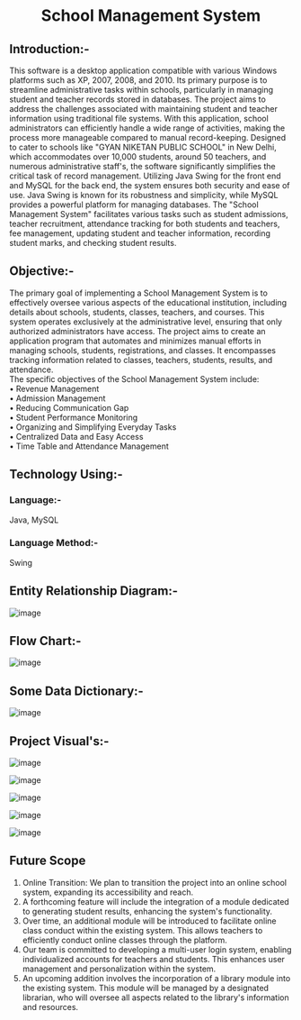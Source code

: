 <h1 align="center">School Management System</h1>

<h2>Introduction:-</h2>
This software is a desktop application compatible with various Windows platforms such as XP, 
2007, 2008, and 2010. Its primary purpose is to streamline administrative tasks within schools, 
particularly in managing student and teacher records stored in databases.
The project aims to address the challenges associated with maintaining student and teacher 
information using traditional file systems. With this application, school administrators can 
efficiently handle a wide range of activities, making the process more manageable compared to 
manual record-keeping.
Designed to cater to schools like "GYAN NIKETAN PUBLIC SCHOOL" in New Delhi, which 
accommodates over 10,000 students, around 50 teachers, and numerous administrative staff's, 
the software significantly simplifies the critical task of record management.
Utilizing Java Swing for the front end and MySQL for the back end, the system ensures both 
security and ease of use. Java Swing is known for its robustness and simplicity, while MySQL 
provides a powerful platform for managing databases.
The "School Management System" facilitates various tasks such as student admissions, teacher 
recruitment, attendance tracking for both students and teachers, fee management, updating 
student and teacher information, recording student marks, and checking student results.

<h2>Objective:-</h2>

The primary goal of implementing a School Management System is to effectively oversee 
various aspects of the educational institution, including details about schools, students, 
classes, teachers, and courses. This system operates exclusively at the administrative level, 
ensuring that only authorized administrators have access. The project aims to create an 
application program that automates and minimizes manual efforts in managing schools, 
students, registrations, and classes. It encompasses tracking information related to classes, 
teachers, students, results, and attendance.<br>
The specific objectives of the School Management System include:<br>
• Revenue Management<br>
• Admission Management<br>
• Reducing Communication Gap<br>
• Student Performance Monitoring<br>
• Organizing and Simplifying Everyday Tasks<br>
• Centralized Data and Easy Access<br>
• Time Table and Attendance Management<br>



<h2>Technology Using:-</h2>
<h3>Language:-</h3>
Java, MySQL
<h3> Language Method:-</h3>
Swing
<h2>Entity Relationship Diagram:-</h2>

![image](https://github.com/user-attachments/assets/67a4a180-aa21-4987-b87d-227341f4a4e7)

<h2>Flow Chart:-</h2>

![image](https://github.com/user-attachments/assets/2c567fcb-cc05-4c2c-88b6-542eeba710ac)

<h2>Some Data Dictionary:-</h2>

![image](https://github.com/user-attachments/assets/00068141-33f8-4d3f-bb73-c647d006a5b5)

<h2>Project Visual's:-</h2>

![image](https://github.com/user-attachments/assets/5872f0fd-5fe5-40c5-94ce-94ebf79fddb5)

![image](https://github.com/user-attachments/assets/1c0d5e94-5662-4986-8c78-c0457547b6da)

![image](https://github.com/user-attachments/assets/36d023bc-646a-42f8-aeb1-61ac68715f66)

![image](https://github.com/user-attachments/assets/9953c8e1-8918-4f46-96f6-7899a2389728)

![image](https://github.com/user-attachments/assets/01843fdd-1f78-42c6-81f9-f2117591aaba)

<h2>Future Scope</h2>

1. Online Transition: We plan to transition the project into an online school system, 
expanding its accessibility and reach.
2. A forthcoming feature will include the integration of a 
module dedicated to generating student results, enhancing the system's functionality.
3. Over time, an additional module will be introduced to 
facilitate online class conduct within the existing system. This allows teachers to 
efficiently conduct online classes through the platform.
4. Our team is committed to developing a multi-user login system, 
enabling individualized accounts for teachers and students. This enhances user 
management and personalization within the system.
5. An upcoming addition involves the incorporation of a library module 
into the existing system. This module will be managed by a designated librarian, who 
will oversee all aspects related to the library's information and resources.

